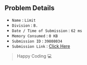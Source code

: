 ## Problem Details 
 
- `Name`                      : `Limit`
- `Division`                  : `B.`
- `Date / Time of Submission` : `62 ms`
- `Memory Consumed`           : `0 KB`
- `Submission ID`             : `39808034`
- `Submission Link`           : [Click Here](http://codeforces.com/contest/197/submission/39808034)

> Happy Coding   :computer: